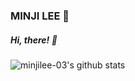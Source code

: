 ### MINJI LEE 🥑
##### Hi, there! 👋

![minjilee-03's github stats](https://github-readme-stats.vercel.app/api?username=Kaaaaaaaaaang&show_icons=true)
